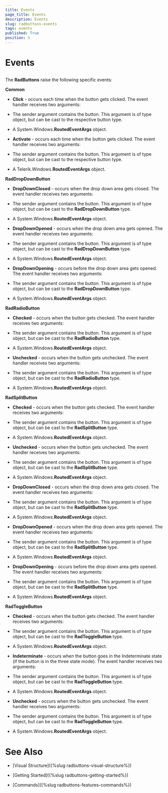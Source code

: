 ```yaml
---
title: Events
page_title: Events
description: Events
slug: radbuttons-events
tags: events
published: True
position: 5
---
```


# Events



## 

The __RadButtons__ raise the following specific events:

__Common__

* __Click__ - occurs each time when the button gets clicked. The event handler receives two arguments: 


* The sender argument contains the button. This argument is of type object, but can be cast to the respective button type.

* A System.Windows.__RoutedEventArgs__ object.

* __Activate__ - occurs each time when the button gets clicked. The event handler receives two arguments: 


* The sender argument contains the button. This argument is of type object, but can be cast to the respective button type.

* A Telerik.Windows.__RoutedEventArgs__ object.

__RadDropDownButton__

* __DropDownClosed__ - occurs when the drop down area gets closed. The event handler receives two arguments: 


* The sender argument contains the button. This argument is of type object, but can be cast to the __RadDropDownButton__ type.

* A System.Windows.__RoutedEventArgs__ object.

* __DropDownOpened__ - occurs when the drop down area gets opened. The event handler receives two arguments: 


* The sender argument contains the button. This argument is of type object, but can be cast to the __RadDropDownButton__ type.

* A System.Windows.__RoutedEventArgs__ object.

* __DropDownOpening__ - occurs before the drop down area gets opened. The event handler receives two arguments: 


* The sender argument contains the button. This argument is of type object, but can be cast to the __RadDropDownButton__ type.

* A System.Windows.__RoutedEventArgs__ object.

__RadRadioButton__

* __Checked__ - occurs when the button gets checked. The event handler receives two arguments: 


* The sender argument contains the button. This argument is of type object, but can be cast to the __RadRadioButton__ type.

* A System.Windows.__RoutedEventArgs__ object.

* __Unchecked__ - occurs when the button gets unchecked. The event handler receives two arguments: 


* The sender argument contains the button. This argument is of type object, but can be cast to the __RadRadioButton__ type.

* A System.Windows.__RoutedEventArgs__ object.

__RadSplitButton__

* __Checked__ - occurs when the button gets checked. The event handler receives two arguments: 


* The sender argument contains the button. This argument is of type object, but can be cast to the __RadSplitButton__ type.

* A System.Windows.__RoutedEventArgs__ object.

* __Unchecked__ - occurs when the button gets unchecked. The event handler receives two arguments: 


* The sender argument contains the button. This argument is of type object, but can be cast to the __RadSplitButton__ type.

* A System.Windows.__RoutedEventArgs__ object.

* __DropDownClosed__ - occurs when the drop down area gets closed. The event handler receives two arguments: 


* The sender argument contains the button. This argument is of type object, but can be cast to the __RadSplitButton__ type.

* A System.Windows.__RoutedEventArgs__ object.

* __DropDownOpened__ - occurs when the drop down area gets opened. The event handler receives two arguments: 


* The sender argument contains the button. This argument is of type object, but can be cast to the __RadSplitButton__ type.

* A System.Windows.__RoutedEventArgs__ object.

* __DropDownOpening__ - occurs before the drop down area gets opened. The event handler receives two arguments: 


* The sender argument contains the button. This argument is of type object, but can be cast to the __RadSplitButton__ type.

* A System.Windows.__RoutedEventArgs__ object.

__RadToggleButton__

* __Checked__ - occurs when the button gets checked. The event handler receives two arguments: 


* The sender argument contains the button. This argument is of type object, but can be cast to the __RadToggleButton__ type.

* A System.Windows.__RoutedEventArgs__ object.

* __Indeterminate__ - occurs when the button goes in the Indeterminate state (if the button is in the three state mode). The event handler receives two arguments: 


* The sender argument contains the button. This argument is of type object, but can be cast to the __RadToggleButton__ type.

* A System.Windows.__RoutedEventArgs__ object.

* __Unchecked__ - occurs when the button gets unchecked. The event handler receives two arguments: 


* The sender argument contains the button. This argument is of type object, but can be cast to the __RadToggleButton__ type.

* A System.Windows.__RoutedEventArgs__ object.

# See Also

 * [Visual Structure]({%slug radbuttons-visual-structure%})

 * [Getting Started]({%slug radbuttons-getting-started%})

 * [Commands]({%slug radbuttons-features-commands%})
